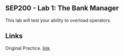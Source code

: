 ## SEP200 - Lab 1: The Bank Manager

This lab will test your ability to overload operators.

## Links
Original Practice. [link](https://github-pages.senecacollege.ca/sep200/Labs/Lab1/Lab1.html)
